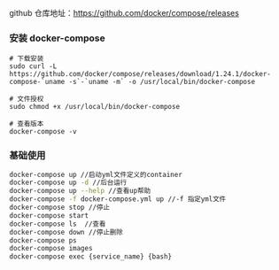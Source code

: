 github 仓库地址：https://github.com/docker/compose/releases

### 安装 docker-compose

```shell
# 下载安装
sudo curl -L https://github.com/docker/compose/releases/download/1.24.1/docker-compose-`uname -s`-`uname -m` -o /usr/local/bin/docker-compose

# 文件授权
sudo chmod +x /usr/local/bin/docker-compose

# 查看版本
docker-compose -v
```



### 基础使用

```sh
docker-compose up //启动yml文件定义的container
docker-compose up -d //后台运行
docker-compose up --help //查看up帮助
docker-compose -f docker-compose.yml up //-f 指定yml文件
docker-compose stop //停止
docker-compose start 
docker-compose ls  //查看
docker-compose down //停止删除
docker-compose ps
docker-compose images
docker-compose exec {service_name} {bash}
```


